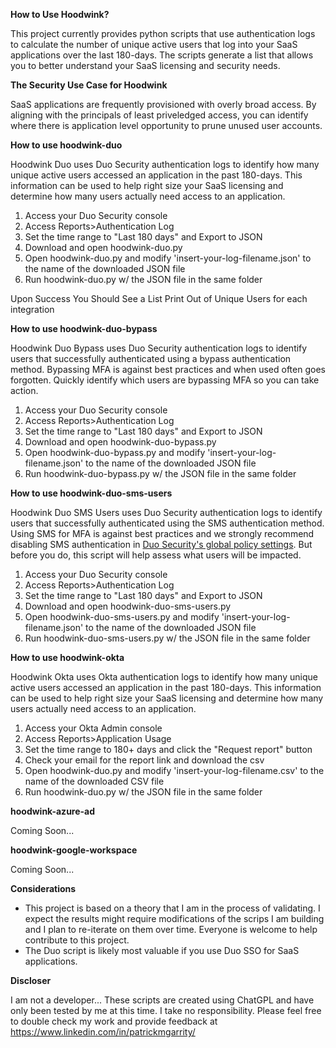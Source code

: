 **How to Use Hoodwink?**

This project currently provides python scripts that use authentication logs to calculate the number of unique active users that log into your SaaS applications over the last 180-days. The scripts generate a list that allows you to better understand your SaaS licensing and security needs.

**The Security Use Case for Hoodwink** 

SaaS applications are frequently provisioned with overly broad access. By aligning with the principals of least priveledged access, you can identify where there is application level opportunity to prune unused user accounts.

**How to use hoodwink-duo**

Hoodwink Duo uses Duo Security authentication logs to identify how many unique active users accessed an application in the past 180-days. This information can be used to help right size your SaaS licensing and determine how many users actually need access to an application. 

1. Access your Duo Security console 
2. Access Reports>Authentication Log
3. Set the time range to "Last 180 days" and Export to JSON
4. Download and open hoodwink-duo.py 
5. Open hoodwink-duo.py and modify 'insert-your-log-filename.json' to the name of the downloaded JSON file 
6. Run hoodwink-duo.py w/ the JSON file in the same folder

Upon Success You Should See a List Print Out of Unique Users for each integration

**How to use hoodwink-duo-bypass**

Hoodwink Duo Bypass uses Duo Security authentication logs to identify users that successfully authenticated using a bypass authentication method. Bypassing MFA is against best practices and when used often goes forgotten. Quickly identify which users are bypassing MFA so you can take action.

1. Access your Duo Security console 
2. Access Reports>Authentication Log
3. Set the time range to "Last 180 days" and Export to JSON
4. Download and open hoodwink-duo-bypass.py 
5. Open hoodwink-duo-bypass.py and modify 'insert-your-log-filename.json' to the name of the downloaded JSON file 
6. Run hoodwink-duo-bypass.py w/ the JSON file in the same folder

**How to use hoodwink-duo-sms-users**

Hoodwink Duo SMS Users uses Duo Security authentication logs to identify users that successfully authenticated using the SMS authentication method. Using SMS for MFA is against best practices and we strongly recommend disabling SMS authentication in [Duo Security's global policy settings](https://duo.com/docs/policy#authentication-methods). But before you do, this script will help assess what users will be impacted.

1. Access your Duo Security console 
2. Access Reports>Authentication Log
3. Set the time range to "Last 180 days" and Export to JSON
4. Download and open hoodwink-duo-sms-users.py 
5. Open hoodwink-duo-sms-users.py and modify 'insert-your-log-filename.json' to the name of the downloaded JSON file 
6. Run hoodwink-duo-sms-users.py w/ the JSON file in the same folder

**How to use hoodwink-okta**

Hoodwink Okta uses Okta authentication logs to identify how many unique active users accessed an application in the past 180-days. This information can be used to help right size your SaaS licensing and determine how many users actually need access to an application. 

1. Access your Okta Admin console 
2. Access Reports>Application Usage
3. Set the time range to 180+ days and click the "Request report" button
4. Check your email for the report link and download the csv 
5. Open hoodwink-duo.py and modify 'insert-your-log-filename.csv' to the name of the downloaded CSV file 
6. Run hoodwink-duo.py w/ the JSON file in the same folder

**hoodwink-azure-ad**

Coming Soon...

**hoodwink-google-workspace**

Coming Soon...

**Considerations**
- This project is based on a theory that I am in the process of validating. I expect the results might require modifications of the scrips I am building and I plan to re-iterate on them over time. Everyone is welcome to help contribute to this project. 
- The Duo script is likely most valuable if you use Duo SSO for SaaS applications. 

**Discloser**

I am not a developer... These scripts are created using ChatGPL and have only been tested by me at this time. I take no responsibility. Please feel free to double check my work and provide feedback at https://www.linkedin.com/in/patrickmgarrity/
